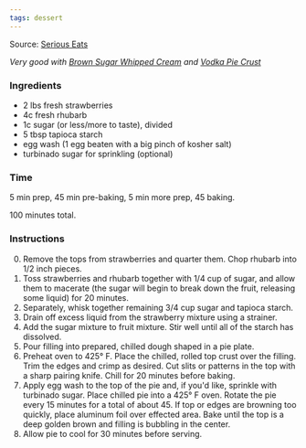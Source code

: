 ```yaml
---
tags: dessert
---
```


Source: [Serious Eats](https://www.seriouseats.com)

_Very good with [Brown Sugar Whipped Cream](/recipes/brown-sugar-whipped-cream.html) and [Vodka Pie Crust](/recipes/pie-crust.html)_

### Ingredients
* 2 lbs fresh strawberries
* 4c fresh rhubarb
* 1c sugar (or less/more to taste), divided
* 5 tbsp tapioca starch
* egg wash (1 egg beaten with a big pinch of kosher salt)
* turbinado sugar for sprinkling (optional)

### Time

5 min prep, 45 min pre-baking, 5 min more prep, 45 baking.

100 minutes total.

### Instructions
0. Remove the tops from strawberries and quarter them. Chop rhubarb into 1/2 inch pieces.
0. Toss strawberries and rhubarb together with 1/4 cup of sugar, and allow them to macerate (the sugar will begin to break down the fruit, releasing some liquid) for 20 minutes.
0. Separately, whisk together remaining 3/4 cup sugar and tapioca starch.
0. Drain off excess liquid from the strawberry mixture using a strainer.
0. Add the sugar mixture to fruit mixture. Stir well until all of the starch has dissolved.
0. Pour filling into prepared, chilled dough shaped in a pie plate.
0. Preheat oven to 425° F. Place the chilled, rolled top crust over the filling. Trim the edges and crimp as desired. Cut slits or patterns in the top with a sharp pairing knife. Chill for 20 minutes before baking.
0. Apply egg wash to the top of the pie and, if you'd like, sprinkle with turbinado sugar. Place chilled pie into a 425° F oven. Rotate the pie every 15 minutes for a total of about 45. If top or edges are browning too quickly, place aluminum foil over effected area. Bake until the top is a deep golden brown and filling is bubbling in the center.
0. Allow pie to cool for 30 minutes before serving.